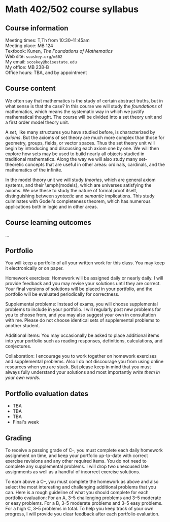 # Math 402/502 course syllabus

## Course information

Meeting times: T,Th from 10:30&ndash;11:45am  
Meeting place: MB 124  
Textbook: Kunen, *The Foundations of Mathematics*  
Web site: `scoskey.org/m502`  
My email: `scoskey@boisestate.edu`  
My office: MB 238-B  
Office hours: TBA, and by appointment

## Course content

We often say that mathematics is the study of certain abstract truths, but in what sense is that the case?  In this course we will study the *foundations* of mathematics, which means the systematic way in which we justify mathematical thought. The course will be divided into a set theory unit and a first order model theory unit.

A *set*, like many structures you have studied before, is characterized by *axioms*. But the axioms of set theory are much more complex than those for geometry, groups, fields, or vector spaces. Thus the set theory unit will begin by introducing and discussing each axiom one by one. We will then explore how sets may be used to build nearly all objects studied in traditional mathematics. Along the way we will also study many set-theoretic concepts that are useful in other areas: ordinals, cardinals, and the mathematics of the infinite.

In the model theory unit we will study *theories*, which are general axiom systems, and their \emph{models}, which are universes satisfying the axioms. We use these to study the nature of formal proof itself, distinguishing between *syntactic* and *semantic* implications. This study culminates with Godel's completeness theorem, which has numerous applications both in logic and in other areas.

## Course learning outcomes

...

## Portfolio

You will keep a portfolio of all your written work for this class. You may keep it electronically or on paper.

Homework exercises: Homework will be assigned daily or nearly daily. I will provide feedback and you may revise your solutions until they are correct. Your final versions of solutions will be placed in your portfolio, and the portfolio will be evaluated periodically for correctness.

Supplemental problems: Instead of exams, you will choose supplemental problems to include in your portfolio. I will regularly post new problems for you to choose from, and you may also suggest your own in consultation with me. Please do not choose identical sets of supplemental problems to another student.

Additional items: You may occasionally be asked to place additional items into your portfolio such as reading responses, definitions, calculations, and conjectures.

Collaboration: I encourage you to work together on homework exercises and supplemental problems. Also I do not discourage you from using online resources when you are stuck. But please keep in mind that you must always fully understand your solutions and most importantly *write them in your own words*.

## Portfolio evaluation dates

* TBA
* TBA
* TBA
* Final's week

## Grading

To receive a passing grade of C&ndash;, you must complete each daily homework assignment on time, and keep your portfolio up-to-date with correct exercise revisions and any other required items. You do not need to complete any supplemental problems. I will drop two unexcused late assignments as well as a handful of incorrect exercise solutions.

To earn above a C&ndash;, you must complete the homework as above and also select the most interesting and challenging additional problems that you can. Here is a rough guideline of what you should complete for each portfolio evaluation: For an A, 3&ndash;5 challenging problems and 3&ndash;5 moderate or easy problems. For a B, 3&ndash;5 moderate problems and 3&ndash;5 easy problems. For a high C, 3&ndash;5 problems in total. To help you keep track of your own progress, I will provide you clear feedback after each portfolio evaluation.
